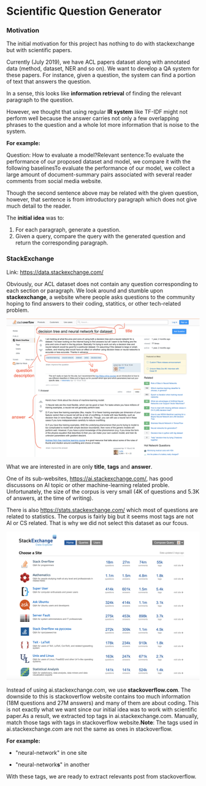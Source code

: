 # Scientific Question Generator

### Motivation

The initial motivation for this project has nothing to do with stackexchange but with scientific papers.

Currently (July 2019), we have ACL papers dataset along with annotated data (method, dataset, NER and so on). We want to develop a QA system for these papers. For instance, given a question, the system can find a portion of text that answers the question.

In a sense, this looks like **information retrieval** of finding the relevant paragraph to the question.

However, we thought that using regular **IR system** like TF-IDF might not perform well because the answer carries not only a few overlapping phrases to the question and a whole lot more information that is noise to the system.

**For example:**

Question: How to evaluate a model?Relevant sentence:To evaluate the performance of our proposed dataset and model, we compare it with the following baselinesTo evaluate the performance of our model, we collect a large amount of document-summary pairs associated with several reader comments from social media website.

Though the second sentence above may be related with the given question, however, that sentence is from introductory paragraph which does not give much detail to the reader.

The **initial idea** was to:

1. For each paragraph, generate a question.
2. Given a query, compare the query with the generated question and return the corresponding paragraph.



### StackExchange
Link: https://data.stackexchange.com/

Obviously, our ACL dataset does not contain any question corresponding to each section or paragraph. We look around and stumble upon **stackexchange**, a website where people asks questions to the community hoping to find answers to their coding, statitics, or other tech-related problem.

![alt text](./reports/images/stackoverflow_property.png "Logo Title Text 1")


What we are interested in are only **title**, **tags** and **answer**.

One of its sub-websites, https://ai.stackexchange.com/, has good discussons on AI topic or other machine-learning related proble. Unfortunately, the size of the corpus is very small (4K of questions and 5.3K of answers, at the time of writing).

There is also https://stats.stackexchange.com/ which most of questions are related to statistics. The corpus is fairly big but it seems most tags are not AI or CS related. That is why we did not select this dataset as our fcous.

![alt text](./reports/images/stackexchange_corpus.png)



Instead of using ai.stackexchange.com, we use **stackoverflow.com**. The downside to this is stackoverflow website contains too much information (18M questions and 27M answers) and many of them are about coding. This is not exactly what we want since our initial idea was to work with scientific paper.As a result, we extracted top tags in ai.stackexchange.com. Manually, match those tags with tags in stackoverflow website.**Note**: The tags used in ai.stackexchange.com are not the same as ones in stackoverflow.

**For example:**

- "neural-network" in one site

- "neural-network**s**" in another

With these tags, we are ready to extract relevants post from stackoverflow.
